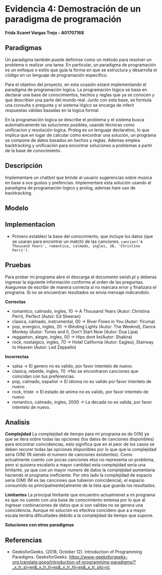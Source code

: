 # Evidencia 4: Demostración de un paradigma de programación 
**Frida Xcaret Vargas Trejo - A01707168**

## Paradigmas
Un paradigma también puede definirse como un método para resolver un problema o realizar una tarea. En particular, un paradigma de programación es un enfoque o estilo que guía la forma en que se estructura y desarrolla el código en un lenguaje de programación especifico.

Para el objetivo del proyecto, en esta ocasión estaré implementando el paradigma de programación logica.
La programación lógica se basa en declarar una base de conocimientos, hechos y reglas que ya se conocen y que describen una parte del mundo real. Junto con esta base, se formula una consulta o pregunta y el sistema lógico se encarga de inferir respuestas válidas basadas en la logica formal.

En la programación logica se describe el problema y el sistema busca automaticamente las soluciones posibles, usando técnicas como unificacion y resolución logica. Prolog es un lenguaje declarativo, lo que implica que en lugar de calcular cómo encontrar una solución, un programa se compone de datos basados ​​en hechos y reglas. Ademas emplea backtracking y unificación para encontrar soluciones a problemas a partir de la base de conocimiento.

## Descripción 
Implementare un chatbot que brinde al usuario sugerencias sobre musica en base a sus gustos y prefencias. Implementare esta solución usando el paradigma de programación logico y prolog, ademas hare uso de backtracking.  

## Modelo

## Implementacion 
- Primero estableci la base del conocimiento, que incluye los datos (que se usaran para encontrar un match) de las canciones. 
```cancion('A Thousand Years', romantica, calmado, ingles, 10, 'Christina Perri').```

## Pruebas 
Para probar mi programa abre el descarga el documento swish.pl y deberas ingresar la siguiente información conforme al orden de las preguntas. Asegurese de escribir de manera correcta si no marcara error y finalizara el programa.  Si no se encuentran resultados se envia mensaje indicandolo. 

**Correctas**
* romantico, calmado, ingles, 10 -> A Thousand Years (Autor: Christina Perri), Perfect (Autor: Ed Sheeran)
* clasica, calmado, instrumental, 00 -> River Flows in You (Autor: Yiruma)
* pop, energico, ingles, 20 -> Blinding Lights (Autor: The Weeknd),  Dance Monkey (Autor: Tones and I), Don’t Start Now (Autor: Dua Lipa)
* reggaeton, alegre, ingles, 00 -> Hips dont lie(Autor: Shakira)
* rock, nostalgico, ingles, 70 -> Hotel California (Autor: Eagles), Stairway to Heaven (Autor: Led Zeppelin)

**Incorrectas**
* salsa -> El genero no es valido, por favor intentelo de nuevo.
* clasica, rebelde, ingles, 70 ->No se encontraron canciones que coincidan con tus preferencias.
* pop, calmado, español -> El idioma no es valido por favor intentelo de nuevo .
* rock, triste -> El estado de animo no es valido, por favor intentelo de nuevo
* romantico, calmado, ingles, 2000 -> La decada no es valida, por favor intentelo de nuevo.
## Analisis 

**Complejidad**
La complejidad de tiempo para mi programa es de O(N) ya que se itera sobre todas las opciones (los datos de canciones disponibles) para encontrar coincidencias, esto significa que en el peor de los casos se deben recorer todas las opciones disponibles por lo que que la complejidad seria O(N) (N siendo el numero de canciones existentes). Como actualmente cuento con pocas canciones etso no representa un problema, pero si quisiera escalarlo a mayor cantidad esta complejidad seria una limitante, ya que con un mayor numero de datos la complejidad aumentaria haciendo el programa ineficiente. Por otro lado la complejidad de espacio seria O(M) (M es las canciones que tubieron coincidencia), el espacio consumido es principalmente[almente de la lista que guarda los resultados. 

**Limitantes**
La principal limitante que encuentro actualmenet a mi programa es que no cuento con una base de conocimiento extensa por lo que al ingresar conbinaciones de datos que si son validas no se genera una coincidencia. Aunque mi solución es efectiva concidero que a a mayor escala tendria dificultades debido a la complejidad de tiempo que supone. 

**Soluciones con otros paradigmas**


## Referencias 
- GeeksforGeeks. (2018, October 12). Introduction of Programming Paradigms. GeeksforGeeks. https://www-geeksforgeeks-org.translate.goog/introduction-of-programming-paradigms/?_x_tr_sl=en&_x_tr_tl=es&_x_tr_hl=es&_x_tr_pto=tc

